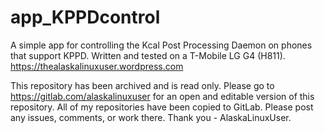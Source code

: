 # app_KPPDcontrol
A simple app for controlling the Kcal Post Processing Daemon on phones that support KPPD. Written and tested on a T-Mobile LG G4 (H811). https://thealaskalinuxuser.wordpress.com


This repository has been archived and is read only. Please go to https://gitlab.com/alaskalinuxuser for an open and editable version of this repository. All of my repositories have been copied to GitLab. Please post any issues, comments, or work there. Thank you - AlaskaLinuxUser.

